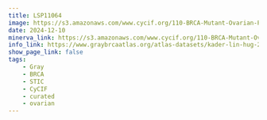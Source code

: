 ```yaml
---
title: LSP11064
image: https://s3.amazonaws.com/www.cycif.org/110-BRCA-Mutant-Ovarian-Precursors/LSP11064/LSP11064.png
date: 2024-12-10
minerva_link: https://s3.amazonaws.com/www.cycif.org/110-BRCA-Mutant-Ovarian-Precursors/LSP11064/index.html
info_link: https://www.graybrcaatlas.org/atlas-datasets/kader-lin-hug-2024/
show_page_link: false
tags:
    - Gray
    - BRCA
    - STIC
    - CyCIF
    - curated
    - ovarian
---
```

